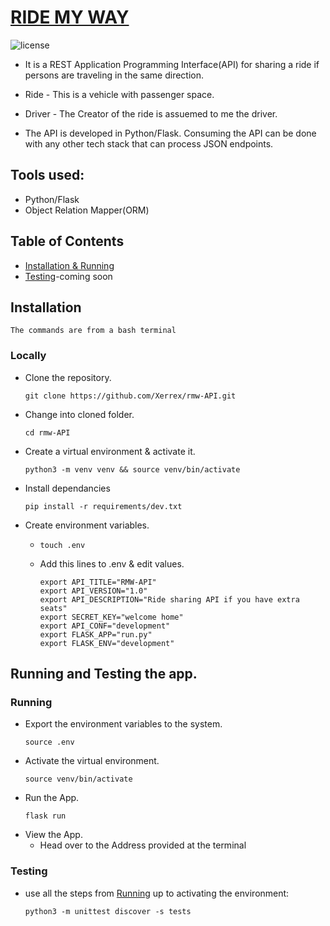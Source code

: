 # [RIDE MY WAY](https://rmw-api-xerrex.herokuapp.com/#)
![license](https://img.shields.io/github/license/mashape/apistatus.svg) 
* It is a REST Application Programming Interface(API) for sharing a ride if persons are traveling in the same direction.
* Ride - This is a vehicle with passenger space.
* Driver - The Creator of the ride is assuemed to me the driver.

* The API is developed in Python/Flask. Consuming the API can be done with any other tech stack that can process JSON endpoints.

## Tools used:
* Python/Flask
* Object Relation Mapper(ORM)

## Table of Contents
* [Installation & Running](#installation)
* [Testing](#testing)-coming soon

## Installation
```
The commands are from a bash terminal
```
### Locally
* Clone the repository.
    ```
    git clone https://github.com/Xerrex/rmw-API.git
    ```
* Change into cloned folder.
    ```
    cd rmw-API
    ```
* Create a virtual environment & activate it.
    ```
    python3 -m venv venv && source venv/bin/activate
    ```
* Install dependancies
    ```
    pip install -r requirements/dev.txt
    ```
* Create environment variables.
    *   ```
        touch .env
        ```
    * Add this lines to .env & edit values.
        ```
        export API_TITLE="RMW-API"
        export API_VERSION="1.0"
        export API_DESCRIPTION="Ride sharing API if you have extra seats"
        export SECRET_KEY="welcome home"
        export API_CONF="development"
        export FLASK_APP="run.py"
        export FLASK_ENV="development"
        ```


## Running and Testing the app.
### Running
* Export the environment variables to the system.
    ```
    source .env
    ```
* Activate the virtual environment.
    ```
    source venv/bin/activate
    ```
* Run the App.
    ```
    flask run
    ```
* View the App.
    * Head over to the Address provided at the terminal

### Testing
* use all the steps from [Running](#running) up to activating the environment:
    ```
    python3 -m unittest discover -s tests
    ```
